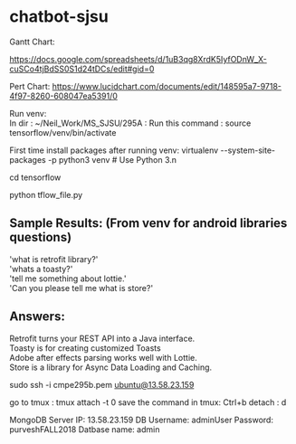 # chatbot-sjsu


Gantt Chart:

https://docs.google.com/spreadsheets/d/1uB3qg8XrdK5IyfODnW_X-cuSCo4tjBdSS0S1d24tDCs/edit#gid=0 

Pert Chart: 
https://www.lucidchart.com/documents/edit/148595a7-9718-4f97-8260-608047ea5391/0 
 
Run venv:  
In dir : ~/Neil_Work/MS_SJSU/295A : Run this command : source tensorflow/venv/bin/activate   
   
First time install packages after running venv: 
virtualenv --system-site-packages -p python3 venv # Use Python 3.n  
 
cd tensorflow  
 
python tflow_file.py  
 
Sample Results: (From venv for android libraries questions)
------------------------------------------------------------------
'what is retrofit library?'  
'whats a toasty?'  
'tell me something about lottie.'  
'Can you please tell me what is store?'  
  
Answers:
-----------
Retrofit turns your REST API into a Java interface.  
Toasty is for creating customized Toasts  
Adobe after effects parsing works well with Lottie.   
Store is a library for Async Data Loading and Caching.  
  
  
sudo ssh -i cmpe295b.pem ubuntu@13.58.23.159  

go to tmux : tmux attach -t 0 
save the command in tmux: Ctrl+b
detach : d



MongoDB Server IP: 13.58.23.159
DB Username: adminUser
Password: purveshFALL2018
Datbase name: admin
